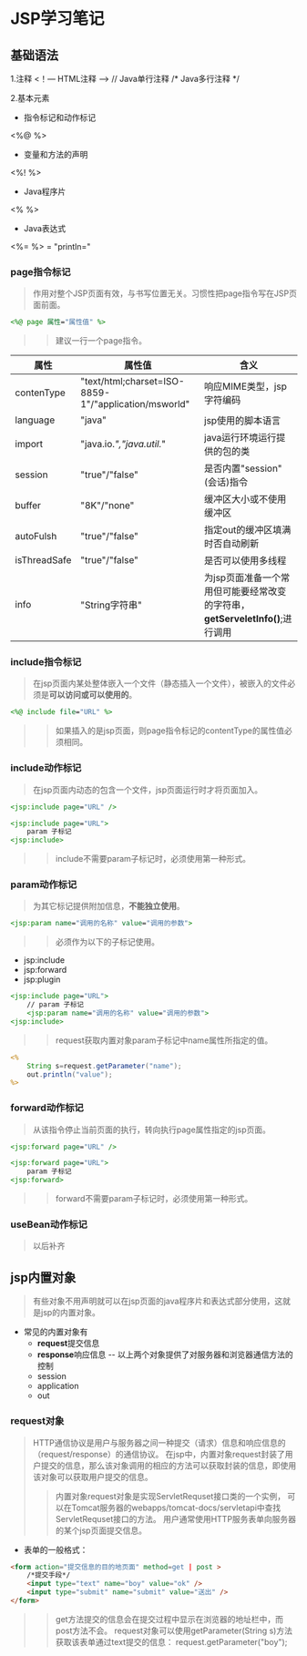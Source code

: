 # JSP学习笔记

## 基础语法

1.注释
<！–– HTML注释 ––>
// Java单行注释
/* Java多行注释 */

2.基本元素
* 指令标记和动作标记

<%@ %>

* 变量和方法的声明

<%! %>

* Java程序片

<% %>

* Java表达式

<%= %> = "println="

### page指令标记
> 作用对整个JSP页面有效，与书写位置无关。习惯性把page指令写在JSP页面前面。
```jsp
<%@ page 属性="属性值" %>
```
>> 建议一行一个page指令。

|属性|属性值|含义|
|--|--|--|
|contenType   |"text/html;charset=ISO-8859-1"/"application/msworld"|响应MIME类型，jsp字符编码                                                |
|language     |"java"                                              |jsp使用的脚本语言                                                        |
|import       |"java.io.*","java.util.*"                           |java运行环境运行提供的包的类                                              |
|session      |"true"/"false"                                      |是否内置"session"(会话)指令                                              |
|buffer       |"8K"/"none"                                         |缓冲区大小或不使用缓冲区                                                  |
|autoFulsh    |"true"/"false"                                      |指定out的缓冲区填满时否自动刷新                                           |
|isThreadSafe |"true"/"false"                                      |是否可以使用多线程                                                       |
|info         |"String字符串"                                       |为jsp页面准备一个常用但可能要经常改变的字符串，**getServeletInfo()**;进行调用|

### include指令标记
> 在jsp页面内某处整体嵌入一个文件（静态插入一个文件），被嵌入的文件必须是**可以访问或可以使用的**。
```jsp
<%@ include file="URL" %>
```
>> 如果插入的是jsp页面，则page指令标记的contentType的属性值必须相同。

### include动作标记
> 在jsp页面内动态的包含一个文件，jsp页面运行时才将页面加入。
```jsp
<jsp:include page="URL" />

<jsp:include page="URL">
	param 子标记
<jsp:include>
```
>> include不需要param子标记时，必须使用第一种形式。

### param动作标记
> 为其它标记提供附加信息，**不能独立使用**。
```jsp
<jsp:param name="调用的名称" value="调用的参数">
```
>> 必须作为以下的子标记使用。
- jsp:include
- jsp:forward
- jsp:plugin

```jsp
<jsp:include page="URL">
	// param 子标记
	<jsp:param name="调用的名称" value="调用的参数">
<jsp:include>
```
>> request获取内置对象param子标记中name属性所指定的值。
```jsp
<%
	String s=request.getParameter("name");
	out.println("value");
%>
```
### forward动作标记
> 从该指令停止当前页面的执行，转向执行page属性指定的jsp页面。
```jsp
<jsp:forward page="URL" />

<jsp:forward page="URL">
	param 子标记
<jsp:forward>
```
>> forward不需要param子标记时，必须使用第一种形式。

### useBean动作标记
> 以后补齐

## jsp内置对象
> 有些对象不用声明就可以在jsp页面的java程序片和表达式部分使用，这就是jsp的内置对象。

* 常见的内置对象有
	- **request**提交信息
	- **response**响应信息
	-- 以上两个对象提供了对服务器和浏览器通信方法的控制
	- session
	- application
	- out
### request对象
> HTTP通信协议是用户与服务器之间一种提交（请求）信息和响应信息的（request/response）的通信协议。
> 在jsp中，内置对象request封装了用户提交的信息，那么该对象调用的相应的方法可以获取封装的信息，即使用该对象可以获取用户提交的信息。
>> 内置对象request对象是实现ServletRequset接口类的一个实例，
>> 可以在Tomcat服务器的webapps/tomcat-docs/servletapi中查找ServletRequset接口的方法。
>> 用户通常使用HTTP服务表单向服务器的某个jsp页面提交信息。
- 表单的一般格式：
```html
<form action="提交信息的目的地页面" method=get | post >
	/*提交手段*/
	<input type="text" name="boy" value="ok" />
	<input type="submit" name="submit" value="送出" />
</form>
```
>> get方法提交的信息会在提交过程中显示在浏览器的地址栏中，而post方法不会。
>> request对象可以使用getParameter(String s)方法获取该表单通过text提交的信息：
>> request.getParameter("boy");
